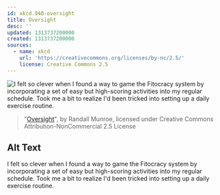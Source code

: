 ```yaml
---
id: xkcd.940-oversight
title: Oversight
desc: ''
updated: 1313737200000
created: 1313737200000
sources:
  - name: xkcd
    url: 'https://creativecommons.org/licenses/by-nc/2.5/'
    license: Creative Commons 2.5
---
```

![I felt so clever when I found a way to game the Fitocracy system by incorporating a set of easy but high-scoring activities into my regular schedule. Took me a bit to realize I'd been tricked into setting up a daily exercise routine.](https://imgs.xkcd.com/comics/oversight.png)
> "[Oversight](https://xkcd.com/940/)", by Randall Munroe, licensed under Creative Commons Attribution-NonCommercial 2.5 License

## Alt Text
I felt so clever when I found a way to game the Fitocracy system by incorporating a set of easy but high-scoring activities into my regular schedule. Took me a bit to realize I'd been tricked into setting up a daily exercise routine.
